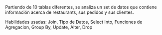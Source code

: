 Partiendo de 10 tablas diferentes, se analiza un set de datos que contiene
información acerca de restaurants, sus pedidos y sus clientes.

Habilidades usadas: Join, Tipo de Datos, Select Into, Funciones de Agregacion, Group By, Update, Alter, Drop

